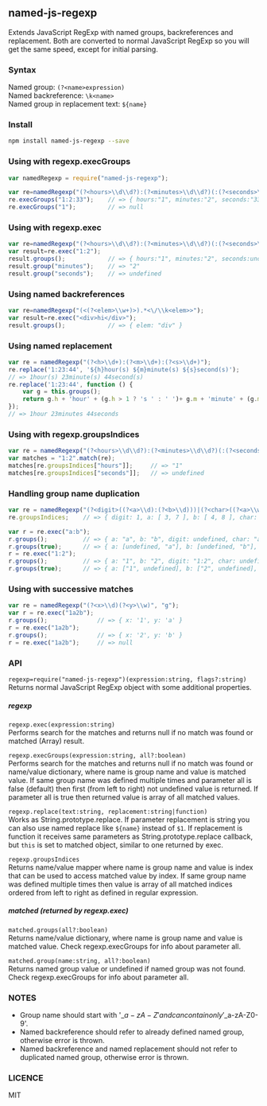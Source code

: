 ## named-js-regexp  
Extends JavaScript RegExp with named groups, backreferences and replacement. 
Both are converted to normal JavaScript RegExp so you will get the same speed, 
except for initial parsing.

### Syntax
Named group: `(?<name>expression)`  
Named backreference: `\k<name>`  
Named group in replacement text:  `${name}`
  
  
### Install
```sh
npm install named-js-regexp --save
```

### Using with regexp.execGroups
```javascript
var namedRegexp = require("named-js-regexp");

var re=namedRegexp("(?<hours>\\d\\d?):(?<minutes>\\d\\d?)(:(?<seconds>\\d\\d?))?");
re.execGroups("1:2:33");    // => { hours:"1", minutes:"2", seconds:"33" }
re.execGroups("1");         // => null
```

### Using with regexp.exec
```javascript
var re=namedRegexp("(?<hours>\\d\\d?):(?<minutes>\\d\\d?)(:(?<seconds>\\d\\d?))?");
var result=re.exec("1:2");
result.groups();            // => { hours:"1", minutes:"2", seconds:undefined }
result.group("minutes");    // => "2"
result.group("seconds");    // => undefined
```

### Using named backreferences
```javascript
var re=namedRegexp("(<(?<elem>\\w+)>).*<\/\\k<elem>>");
var result=re.exec("<div>hi</div>");
result.groups();            // => { elem: "div" }
```

### Using named replacement
```javascript
var re = namedRegexp("(?<h>\\d+):(?<m>\\d+):(?<s>\\d+)");
re.replace('1:23:44', '${h}hour(s) ${m}minute(s) ${s}second(s)');
// => 1hour(s) 23minute(s) 44second(s)
re.replace('1:23:44', function () {
	var g = this.groups();
	return g.h + 'hour' + (g.h > 1 ? 's ' : ' ')+ g.m + 'minute' + (g.m > 1 ? 's ' : ' ')+ g.s + 'second' + (g.s > 1 ? 's' : '');
});
// => 1hour 23minutes 44seconds
```

### Using with regexp.groupsIndices
```javascript
var re = namedRegexp("(?<hours>\\d\\d?):(?<minutes>\\d\\d?)(:(?<seconds>\\d\\d?))?");
var matches = "1:2".match(re);
matches[re.groupsIndices["hours"]];     // => "1"
matches[re.groupsIndices["seconds"]];   // => undefined
```

### Handling group name duplication
```javascript
var re = namedRegexp("(?<digit>((?<a>\\d):(?<b>\\d)))|(?<char>((?<a>\\w):(?<b>\\w)))");
re.groupsIndices;    // => { digit: 1, a: [ 3, 7 ], b: [ 4, 8 ], char: 5 }

var r = re.exec("a:b");
r.groups();          // => { a: "a", b: "b", digit: undefined, char: "a:b" }
r.groups(true);      // => { a: [undefined, "a"], b: [undefined, "b"], digit: undefined, char: "a:b" }
r = re.exec("1:2");
r.groups();          // => { a: "1", b: "2", digit: "1:2", char: undefined }
r.groups(true);      // => { a: ["1", undefined], b: ["2", undefined], digit: "1:2", char: undefined }
```

### Using with successive matches
```javascript
var re = namedRegexp("(?<x>\\d)(?<y>\\w)", "g");
var r = re.exec("1a2b");
r.groups();              // => { x: '1', y: 'a' }
r = re.exec("1a2b");
r.groups();              // => { x: '2', y: 'b' }
r = re.exec("1a2b");     // => null
```

### API
`regexp=require("named-js-regexp")(expression:string, flags?:string)`  
Returns normal JavaScript RegExp object with some additional properties.

##### regexp
`regexp.exec(expression:string)`  
Performs search for the matches and returns null if no match was found or matched (Array) result.

`regexp.execGroups(expression:string, all?:boolean)`  
Performs search for the matches and returns null if no match was found or name/value dictionary, 
where name is group name and value is matched value. If same group name was defined multiple times and 
parameter all is false (default) then first (from left to right) not undefined value is returned. 
If parameter all is true then returned value is array of all matched values.     

`regexp.replace(text:string, replacement:string|function)`  
Works as String.prototype.replace. If parameter replacement is string you can also use named replace like `${name}` instead of `$1`.
If replacement is function it receives same parameters as String.prototype.replace callback, but `this` is set to matched 
object, similar to one returned by exec.  

`regexp.groupsIndices`  
Returns name/value mapper where name is group name and value is index that can be used to access matched value by index. 
If same group name was defined multiple times then value is array of all matched indices ordered from left to right as defined in
regular expression. 

##### matched (returned by regexp.exec)
`matched.groups(all?:boolean)`  
Returns name/value dictionary, where name is group name and value is matched value. Check regexp.execGroups 
for info about parameter all.    

`matched.group(name:string, all?:boolean)`  
Returns named group value or undefined if named group was not found. Check regexp.execGroups 
for info about parameter all.  

### NOTES
- Group name should start with '\_$a-zA-Z' and can contain only '\_$a-zA-Z0-9'.
- Named backreference should refer to already defined named group, otherwise error is thrown.
- Named backreference and named replacement should not refer to duplicated named group, otherwise error is thrown.  

### LICENCE
MIT
